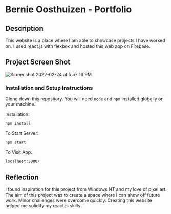 # Bernie Oosthuizen - Portfolio

## Description
This website is a place where I am able to showcase projects I have worked on. I used react.js with flexbox and hosted this web app on Firebase. 

## Project Screen Shot
![Screenshot 2022-02-24 at 5 57 16 PM](https://user-images.githubusercontent.com/46342592/155501649-c2e8aa2e-8c4d-4efb-b4f1-ca5814cf6c3b.png)


### Installation and Setup Instructions
Clone down this repository. You will need `node` and `npm` installed globally on your machine.  

Installation:

`npm install`   

To Start Server:

`npm start`  

To Visit App:

`localhost:3000/`

## Reflection
I found inspiration for this project from Windows NT and my love of pixel art. The aim of this project was to create a space where I can show off future work. Minor challenges were overcome quickly. Creating this website helped me solidify my react.js skills. 
